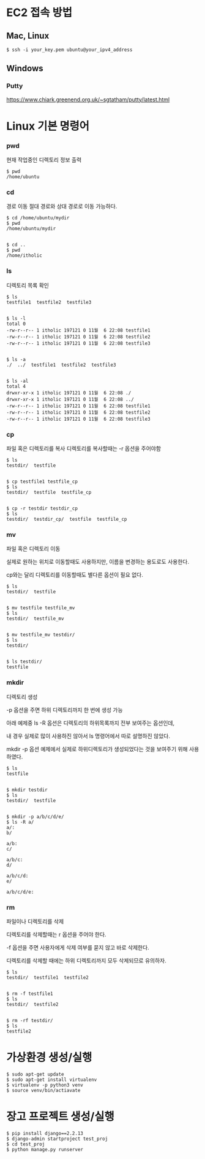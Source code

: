 # EC2 접속 방법
## Mac, Linux 
```
$ ssh -i your_key.pem ubuntu@your_ipv4_address
```
## Windows 
### Putty
https://www.chiark.greenend.org.uk/~sgtatham/putty/latest.html

# Linux 기본 명령어 
### pwd 
현재 작업중인 디렉토리 정보 출력 
```
$ pwd
/home/ubuntu
```
### cd 
경로 이동 
절대 경로와 상대 경로로 이동 가능하다. 
```
$ cd /home/ubuntu/mydir
$ pwd
/home/ubuntu/mydir


$ cd ..
$ pwd
/home/itholic
```
### ls 
디렉토리 목록 확인 

```
$ ls
testfile1  testfile2  testfile3


$ ls -l
total 0
-rw-r--r-- 1 itholic 197121 0 11월  6 22:08 testfile1
-rw-r--r-- 1 itholic 197121 0 11월  6 22:08 testfile2
-rw-r--r-- 1 itholic 197121 0 11월  6 22:08 testfile3


$ ls -a
./  ../  testfile1  testfile2  testfile3


$ ls -al
total 4
drwxr-xr-x 1 itholic 197121 0 11월  6 22:08 ./
drwxr-xr-x 1 itholic 197121 0 11월  6 22:08 ../
-rw-r--r-- 1 itholic 197121 0 11월  6 22:08 testfile1
-rw-r--r-- 1 itholic 197121 0 11월  6 22:08 testfile2
-rw-r--r-- 1 itholic 197121 0 11월  6 22:08 testfile3
```
### cp 
파일 혹은 디렉토리를 복사 
디렉토리를 복사할때는 -r 옵션을 주어야함 
```
$ ls
testdir/  testfile


$ cp testfile1 testfile_cp
$ ls
testdir/  testfile  testfile_cp


$ cp -r testdir testdir_cp
$ ls
testdir/  testdir_cp/  testfile  testfile_cp
```
### mv 
파일 혹은 디렉토리 이동 

실제로 원하는 위치로 이동할때도 사용하지만, 이름을 변경하는 용도로도 사용한다. 

cp와는 달리 디렉토리를 이동할때도 별다른 옵션이 필요 없다. 
```
$ ls
testdir/  testfile


$ mv testfile testfile_mv
$ ls
testdir/  testfile_mv


$ mv testfile_mv testdir/
$ ls
testdir/


$ ls testdir/
testfile
```
### mkdir 
디렉토리 생성

-p 옵션을 주면 하위 디렉토리까지 한 번에 생성 가능 

아래 예제중 ls -R 옵션은 디렉토리의 하위목록까지 전부 보여주는 옵션인데, 

내 경우 실제로 많이 사용하진 않아서 ls 명령어에서 따로 설명하진 않았다. 

mkdir -p 옵션 예제에서 실제로 하위디렉토리가 생성되었다는 것을 보여주기 위해 사용하였다. 
```
$ ls
testfile


$ mkdir testdir
$ ls
testdir/  testfile


$ mkdir -p a/b/c/d/e/
$ ls -R a/
a/:
b/

a/b:
c/

a/b/c:
d/

a/b/c/d:
e/

a/b/c/d/e:
```
### rm 
파일이나 디렉토리를 삭제 

디렉토리를 삭제할때는 r 옵션을 주어야 한다. 

-f 옵션을 주면 사용자에게 삭제 여부를 묻지 않고 바로 삭제한다. 

디렉토리를 삭제할 때에는 하위 디렉토리까지 모두 삭제되므로 유의하자. 
```
$ ls
testdir/  testfile1  testfile2


$ rm -f testfile1
$ ls
testdir/  testfile2


$ rm -rf testdir/
$ ls
testfile2
```
# 가상환경 생성/실행

```
$ sudo apt-get update
$ sudo apt-get install virtualenv
$ virtualenv -p python3 venv
$ source venv/bin/actiavate
```

# 장고 프로젝트 생성/실행

```
$ pip install django==2.2.13
$ django-admin startproject test_proj
$ cd test_proj
$ python manage.py runserver
```
